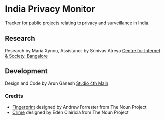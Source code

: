 # India Privacy Monitor
Tracker for public projects relating to privacy and surveillance in India.

## Research
Research by Maria Xynou, Assistance by Srinivas Atreya
[Centre for Internet & Society, Bangalore](http://cis-india.org)

###

## Development
Design and Code by Arun Ganesh
[Studio 4th Main](http://4thmain.github.io)

### Credits
* [Fingerprint](http://thenounproject.com/noun/fingerprint/#icon-No1803) designed by Andrew Forrester from The Noun Project 
* [Crime](http://thenounproject.com/noun/crime/#icon-No8847) designed by Eden Clairicia from The Noun Project